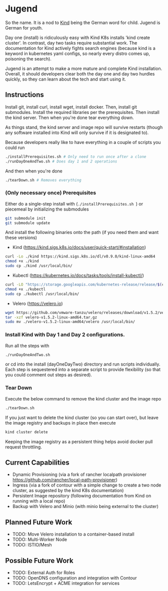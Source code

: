 # Jugend
So the name. It is a nod to [Kind](https://kind.sigs.k8s.io/) being the German word for child. Jugend is German for youth. 

Day one (install) is ridiculously easy with Kind K8s installs 'kind create cluster'. In contrast, day two tasks require substantial work. The documentation for Kind actively fights search engines (because kind is a keyword in kubernetes yaml configs, so nearly every distro comes up, poisoning the search). 

Jugend is an attempt to make a more mature and complete Kind installation. Overall, it should developers clear both the day one and day two hurdles quickly, so they can learn about the tech and start using it.

## Instructions
Install git, install curl, install wget, install docker. Then, install git submodules. Install the required libraries per the prerequisites. Then install the kind server. Then when you're done tear everything down.

As things stand, the kind server and image repo will survive restarts (though any software installed into Kind will only survive if it is designated to).

Because developers really like to have everything in a couple of scripts you could run
```bash
./installPrerequisites.sh # Only need to run once after a clone
./runDayOneAndTwo.sh # Does day 1 and 2 operations
```
And then when you're done
```bash
./tearDown.sh # Removes everything 
```

### (Only necessary once) Prerequisites
Either do a single-step install with (`./installPrerequisites.sh `) or piecemeal by initializing the submodules
```bash
git submodule init
git submodule update
```
And install the following binaries onto the path (if you need them and want these versions)
* Kind (https://kind.sigs.k8s.io/docs/user/quick-start/#installation)
```bash 
curl -Lo ./kind https://kind.sigs.k8s.io/dl/v0.9.0/kind-linux-amd64
chmod +x ./kind
sudo cp ./kind /usr/local/bin/
```
* Kubectl (https://kubernetes.io/docs/tasks/tools/install-kubectl/)
```bash 
curl -LO "https://storage.googleapis.com/kubernetes-release/release/$(curl -s https://storage.googleapis.com/kubernetes-release/release/stable.txt)/bin/linux/amd64/kubectl"
chmod +x ./kubectl
sudo cp ./kubectl /usr/local/bin/

```
* Velero (https://velero.io)
```bash 
wget https://github.com/vmware-tanzu/velero/releases/download/v1.5.2/velero-v1.5.2-linux-amd64.tar.gz
tar -xzf velero-v1.5.2-linux-amd64.tar.gz
sudo mv ./velero-v1.5.2-linux-amd64/velero /usr/local/bin/
```

### Install Kind with Day 1 and Day 2 configurations.
Run all the steps with
```bash
./runDayOneAndTwo.sh
```
or cd into the install (dayOneDayTwo) directory and run scripts individually. Each step is sequestered into a separate script to provide flexibility (so that you could comment out steps as desired).
### Tear Down
Execute the below command to remove the kind cluster and the image repo
```bash
./tearDown.sh
```
If you just want to delete the kind cluster (so you can start over), but leave the image registry and backups in place then execute 
```bash 
kind cluster delete
```
Keeping the image registry as a persistent thing helps avoid docker  pull request throttling.

## Current Capabilities
* Dynamic Provisioning (via a fork of rancher localpath provisioner https://github.com/rancher/local-path-provisioner)
* Ingress (via a fork of contour with a simple change to create a two node cluster, as suggested by the kind K8s documentation)
* Persistent Image repository (following documentation from Kind on running with a local repo)
* Backup with Velero and Minio (with minio being external to the cluster)

## Planned Future Work
* TODO: Move Velero installation to a container-based install
* TODO: Multi-Worker Node
* TODO: ISTIO/Mesh


## Possible Future Work
* TODO: External Auth for Roles
* TODO: OpenDNS configuration and integration with Contour
* TODO: LetsEncrypt + ACME integration for services
